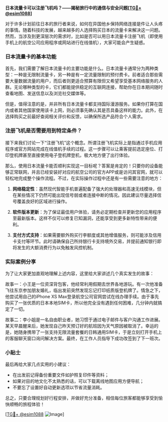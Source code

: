 **日本流量卡可以注册飞机吗？——揭秘旅行中的通信与安全问题[[TG💪+ @esim1088](https://t.me/s/esim1088)]**

对于许多计划前往日本的旅行者来说，如何在异国他乡保持网络连接是件让人头疼的事情。随着科技的发展，越来越多的人选择购买日本的流量卡来解决这一问题。然而，当涉及到更深层次的需求时，比如是否可以用日本流量卡注册飞机（即使用手机上的航空公司应用程序或网站进行在线值机），大家可能会产生疑惑。

### 日本流量卡的基本功能

首先，我们需要了解日本流量卡的主要功能是什么。日本流量卡通常分为两种类型：一种是无限制流量卡，另一种是有一定流量限制的预付费卡。前者适合那些需要大量数据流量的用户，而后者则更适合预算有限但又希望享受基本网络服务的人群。无论哪种类型的卡，它们都能提供稳定的互联网连接，帮助你在日本期间随时查看地图、发送信息以及浏览社交媒体等。

但是，值得注意的是，并非所有日本流量卡都支持国际漫游服务。如果你打算在国内或者其他国家使用该卡上网，则必须事先确认其是否具备这样的能力。此外，在选择购买之前最好查阅相关评价和反馈，以确保所选产品符合个人需求。

### 注册飞机是否需要用到特定条件？

接下来我们讨论一下“注册飞机”这个概念。所谓注册飞机实际上是指通过手机应用程序或官方网站完成在线值机手续的过程。这一步骤可以让乘客提前选定座位、打印登机牌甚至直接使用电子登机牌登机，极大地方便了出行体验。

那么，使用日本流量卡能否顺利实现这一目标呢？答案是肯定的！只要你的设备能够正常联网，并且已经安装好对应的航空公司的官方APP或是访问其官网，就可以轻松地完成整个操作流程。不过，在实际操作过程中还是有一些需要注意的地方：

1. **网络稳定性**：虽然现代智能手机普遍配备了强大的处理器和高速无线模块，但在某些情况下仍然可能出现信号弱或者连接中断的情况。因此建议尽量选择信号覆盖良好的区域进行操作。
   
2. **软件版本更新**：为了保证最佳用户体验，请务必定期检查并更新您的应用程序至最新版本。这样不仅可以修复已知漏洞，还能享受到更多新特性带来的便利。

3. **支付方式支持**：如果需要额外购买行李额度或其他增值服务，则可能涉及信用卡支付等环节。此时请确保自己所持银行卡支持境外交易，并提前通知银行即将发生的大额消费行为以免触发风控机制。

### 实际案例分享

为了让大家更加直观地理解上述内容，这里给大家讲述几个真实发生的故事：

故事一：小王是一位资深背包客，他经常利用假期去世界各地游玩。有一次他准备飞往东京参加朋友婚礼，临出发前突然发现忘记打印纸质版登机牌了。情急之下，他尝试用自己的iPhone XS Max登录航空公司官网尝试在线办理手续。由于事先购买了一张优质的日本本地SIM卡，所以他完全没有遇到任何困难，几分钟内就搞定了一切。

故事二：李小姐是一名自由职业者，她习惯于通过电子邮件与客户沟通工作进展。某天早晨醒来后，她发现自己昨天预订好的航班因为天气原因被取消了。幸运的是，她随身携带了一张支持无限流量套餐的日韩通用SIM卡，于是立刻打开手机上的客服聊天窗口询问解决方案。最终，在工作人员指导下成功改签到了下一班次。

### 小贴士

最后再给大家几点实用的小建议：
- 在出发前记得备份重要文件如护照复印件等资料；
- 如果对目的地文化不太熟悉的话，可以下载离线地图应用方便导航；
- 不要忘了设置好自动更新选项以节省流量消耗。

总之，只要合理规划好行程安排，并做好充分准备，相信每位旅客都能够享受到愉快顺畅的旅程体验！

[[TG💪+ @esim1088](https://t.me/s/esim1088) ![Image](https://i.postimg.cc/4NQfJmqS/Snipaste-2025-05-13-00-14-12.png)]